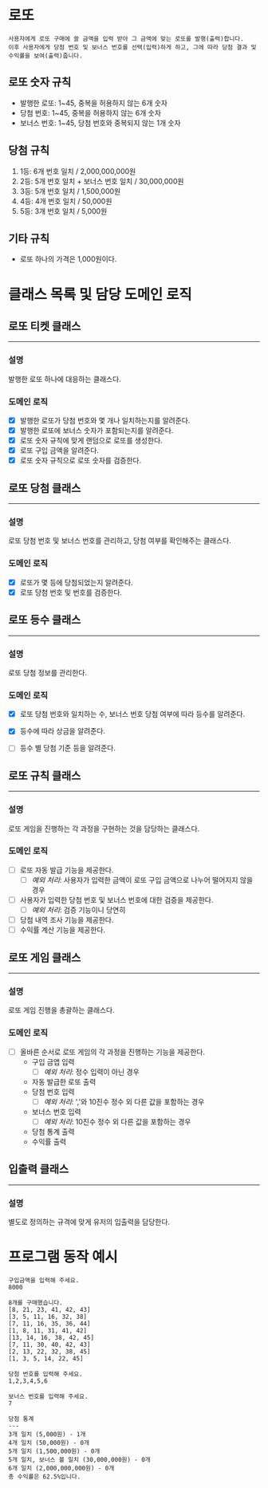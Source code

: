 
# 로또

    사용자에게 로또 구매에 쓸 금액을 입력 받아 그 금액에 맞는 로또를 발행(출력)합니다.
    이후 사용자에게 당첨 번호 및 보너스 번호를 선택(입력)하게 하고, 그에 따라 당첨 결과 및 수익률을 보여(출력)줍니다. 

## 로또 숫자 규칙
- 발행한 로또: 1~45, 중복을 허용하지 않는 6개 숫자
- 당첨 번호: 1~45, 중복을 허용하지 않는 6개 숫자
- 보너스 번호: 1~45, 당첨 번호와 중복되지 않는 1개 숫자

## 당첨 규칙
1. 1등: 6개 번호 일치 / 2,000,000,000원
2. 2등: 5개 번호 일치 + 보너스 번호 일치 / 30,000,000원
3. 3등: 5개 번호 일치 / 1,500,000원
4. 4등: 4개 번호 일치 / 50,000원
5. 5등: 3개 번호 일치 / 5,000원

## 기타 규칙
- 로또 하나의 가격은 1,000원이다.

# 클래스 목록 및 담당 도메인 로직

## 로또 티켓 클래스

---
### 설명
  발행한 로또 하나에 대응하는 클래스다.
### 도메인 로직
- [x] 발행한 로또가 당첨 번호와 몇 개나 일치하는지를 알려준다.
- [x] 발행한 로또에 보너스 숫자가 포함되는지를 알려준다.
- [x] 로또 숫자 규칙에 맞게 랜덤으로 로또를 생성한다.
- [x] 로또 구입 금액을 알려준다.
- [x] 로또 숫자 규칙으로 로또 숫자를 검증한다.

## 로또 당첨 클래스

---
### 설명
  로또 당첨 번호 및 보너스 번호를 관리하고, 당첨 여부를 확인해주는 클래스다.
### 도메인 로직
- [x] 로또가 몇 등에 당첨되었는지 알려준다.
- [x] 로또 당첨 번호 및 번호를 검증한다.

## 로또 등수 클래스

---
### 설명
  로또 당첨 정보를 관리한다.
### 도메인 로직
- [x] 로또 당첨 번호와 일치하는 수, 보너스 번호 당첨 여부에 따라 등수를 알려준다.
- [x] 등수에 따라 상금을 알려준다.
- [ ] 등수 별 당첨 기준 등을 알려준다.


## 로또 규칙 클래스

---
### 설명
  로또 게임을 진행하는 각 과정을 구현하는 것을 담당하는 클래스다.
### 도메인 로직
- [ ] 로또 자동 발급 기능을 제공한다.
  - [ ] *예외 처리*: 사용자가 입력한 금액이 로또 구입 금액으로 나누어 떨어지지 않을 경우
- [ ] 사용자가 입력한 당첨 번호 및 보너스 번호에 대한 검증을 제공한다.
  - [ ] *예외 처리*: 검증 기능이니 당연히
- [ ] 당첨 내역 조사 기능을 제공한다.
- [ ] 수익률 계산 기능을 제공한다.

## 로또 게임 클래스

---
### 설명
  로또 게임 진행을 총괄하는 클래스다.
### 도메인 로직
- [ ] 올바른 순서로 로또 게임의 각 과정을 진행하는 기능을 제공한다.
  - 구입 금앱 입력
    - [ ] *예외 처리*: 정수 입력이 아닌 경우
  - 자동 발급한 로또 출력
  - 당첨 번호 입력
    - [ ] *예외 처리*: ','와 10진수 정수 외 다른 값을 포함하는 경우
  - 보너스 번호 입력
    - [ ] *예외 처리*: 10진수 정수 외 다른 값을 포함하는 경우
  - 당첨 통계 출력
  - 수익률 출력

## 입출력 클래스

---
### 설명
  별도로 정의하는 규격에 맞게 유저의 입출력을 담당한다.

# 프로그램 동작 예시
```
구입금액을 입력해 주세요.
8000

8개를 구매했습니다.
[8, 21, 23, 41, 42, 43] 
[3, 5, 11, 16, 32, 38] 
[7, 11, 16, 35, 36, 44] 
[1, 8, 11, 31, 41, 42] 
[13, 14, 16, 38, 42, 45] 
[7, 11, 30, 40, 42, 43] 
[2, 13, 22, 32, 38, 45] 
[1, 3, 5, 14, 22, 45]

당첨 번호를 입력해 주세요.
1,2,3,4,5,6

보너스 번호를 입력해 주세요.
7

당첨 통계
---
3개 일치 (5,000원) - 1개
4개 일치 (50,000원) - 0개
5개 일치 (1,500,000원) - 0개
5개 일치, 보너스 볼 일치 (30,000,000원) - 0개
6개 일치 (2,000,000,000원) - 0개
총 수익률은 62.5%입니다.
```
